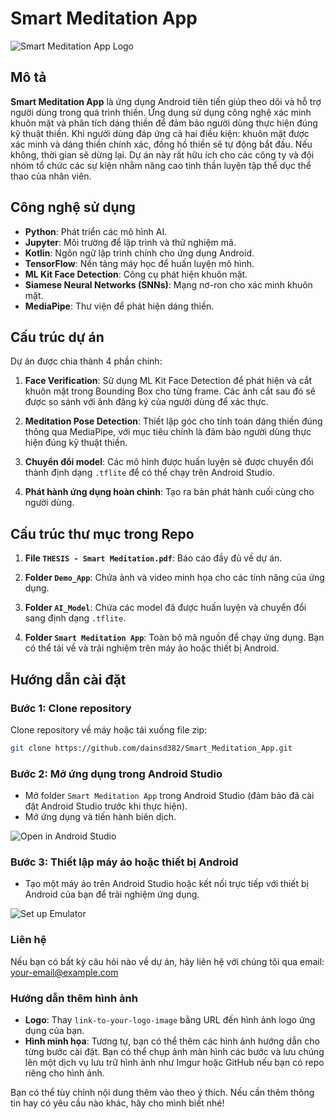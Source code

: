 # Smart Meditation App

![Smart Meditation App Logo](link-to-your-logo-image)  <!-- Thay link-to-your-logo-image bằng URL của hình ảnh logo ứng dụng -->

## Mô tả
**Smart Meditation App** là ứng dụng Android tiên tiến giúp theo dõi và hỗ trợ người dùng trong quá trình thiền. 
Ứng dụng sử dụng công nghệ xác minh khuôn mặt và phân tích dáng thiền để đảm bảo người dùng thực hiện đúng kỹ thuật thiền. 
Khi người dùng đáp ứng cả hai điều kiện: khuôn mặt được xác minh và dáng thiền chính xác, đồng hồ thiền sẽ tự động bắt đầu. 
Nếu không, thời gian sẽ dừng lại. 
Dự án này rất hữu ích cho các công ty và đội nhóm tổ chức các sự kiện nhằm nâng cao tinh thần luyện tập thể dục thể thao của nhân viên.

## Công nghệ sử dụng
- **Python**: Phát triển các mô hình AI.
- **Jupyter**: Môi trường để lập trình và thử nghiệm mã.
- **Kotlin**: Ngôn ngữ lập trình chính cho ứng dụng Android.
- **TensorFlow**: Nền tảng máy học để huấn luyện mô hình.
- **ML Kit Face Detection**: Công cụ phát hiện khuôn mặt.
- **Siamese Neural Networks (SNNs)**: Mạng nơ-ron cho xác minh khuôn mặt.
- **MediaPipe**: Thư viện để phát hiện dáng thiền.

## Cấu trúc dự án
Dự án được chia thành 4 phần chính:
1. **Face Verification**: Sử dụng ML Kit Face Detection để phát hiện và cắt khuôn mặt trong Bounding Box cho từng frame. Các ảnh cắt sau đó sẽ được so sánh với ảnh đăng ký của người dùng để xác thực.
  
2. **Meditation Pose Detection**: Thiết lập góc cho tính toán dáng thiền đúng thông qua MediaPipe, với mục tiêu chính là đảm bảo người dùng thực hiện đúng kỹ thuật thiền.

3. **Chuyển đổi model**: Các mô hình được huấn luyện sẽ được chuyển đổi thành định dạng `.tflite` để có thể chạy trên Android Studio.

4. **Phát hành ứng dụng hoàn chỉnh**: Tạo ra bản phát hành cuối cùng cho người dùng.

## Cấu trúc thư mục trong Repo
1. **File `THESIS - Smart Meditation.pdf`**: Báo cáo đầy đủ về dự án.
  
2. **Folder `Demo_App`**: Chứa ảnh và video minh họa cho các tính năng của ứng dụng.

3. **Folder `AI_Model`**: Chứa các model đã được huấn luyện và chuyển đổi sang định dạng `.tflite`.

4. **Folder `Smart Meditation App`**: Toàn bộ mã nguồn để chạy ứng dụng. Bạn có thể tải về và trải nghiệm trên máy ảo hoặc thiết bị Android.

## Hướng dẫn cài đặt
### Bước 1: Clone repository
Clone repository về máy hoặc tải xuống file zip:
```bash
git clone https://github.com/dainsd382/Smart_Meditation_App.git
```

<!-- Thay link-to-your-clone-image bằng URL của hình ảnh minh họa cho việc clone repository -->

### Bước 2: Mở ứng dụng trong Android Studio
- Mở folder `Smart Meditation App` trong Android Studio (đảm bảo đã cài đặt Android Studio trước khi thực hiện).
- Mở ứng dụng và tiến hành biên dịch.

![Open in Android Studio](link-to-your-open-image)  <!-- Thay link-to-your-open-image bằng URL của hình ảnh minh họa cho việc mở ứng dụng trong Android Studio -->

### Bước 3: Thiết lập máy ảo hoặc thiết bị Android
- Tạo một máy ảo trên Android Studio hoặc kết nối trực tiếp với thiết bị Android của bạn để trải nghiệm ứng dụng.

![Set up Emulator](link-to-your-emulator-image)  <!-- Thay link-to-your-emulator-image bằng URL của hình ảnh minh họa cho việc thiết lập máy ảo -->

### Liên hệ
Nếu bạn có bất kỳ câu hỏi nào về dự án, hãy liên hệ với chúng tôi qua email: [your-email@example.com](mailto:your-email@example.com)

### Hướng dẫn thêm hình ảnh
- **Logo**: Thay `link-to-your-logo-image` bằng URL đến hình ảnh logo ứng dụng của bạn.
- **Hình minh họa**: Tương tự, bạn có thể thêm các hình ảnh hướng dẫn cho từng bước cài đặt. Bạn có thể chụp ảnh màn hình các bước và lưu chúng lên một dịch vụ lưu trữ hình ảnh như Imgur hoặc GitHub nếu bạn có repo riêng cho hình ảnh.

Bạn có thể tùy chỉnh nội dung thêm vào theo ý thích. Nếu cần thêm thông tin hay có yêu cầu nào khác, hãy cho mình biết nhé!


